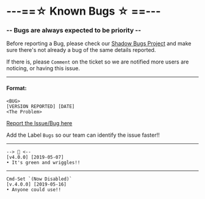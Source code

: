 # ---==☆ Known Bugs ☆ ==---
  ### -- Bugs are always expected to be priority --

Before reporting a Bug, please check our [Shadow Bugs Project](https://github.com/orgs/shadow-spybeje/projects/1) and make sure there's not already a bug of the same details reported.

If there is, please `Comment` on the ticket so we are notified more users are noticing, or having this issue.

----------
#### Format:
```
<BUG>
[VERSION REPORTED] [DATE]
<The Problem>
```
[Report the Issue/Bug here](https://github.com/shadow-spybeje/LadyShadow/issues/new)

Add the Label `Bugs` so our team can identify the issue faster!!

----------
```
--> 🐛 <--
[v4.0.0] [2019-05-07]
• It's green and wriggles!!
```
----------
```
Cmd-Set `(Now Disabled)`
[v.4.0.0] [2019-05-16]
• Anyone could use!!
```
